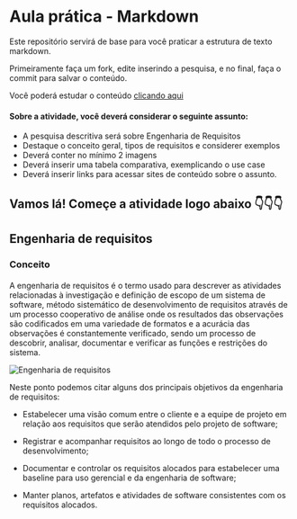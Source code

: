 
# Aula prática - Markdown

Este repositório servirá de base para você praticar a estrutura de texto markdown. 

Primeiramente faça um fork, edite inserindo a pesquisa, e no final, faça o commit para salvar o conteúdo.

Você poderá estudar o conteúdo [clicando aqui](https://docs.pipz.com/central-de-ajuda/learning-center/guia-basico-de-markdown#open)

#### Sobre a atividade, você deverá considerar o seguinte assunto:

- A pesquisa descritiva será sobre Engenharia de Requisitos
- Destaque o conceito geral, tipos de requisitos e considerer exemplos
- Deverá conter no mínimo 2 imagens
- Deverá inserir uma tabela comparativa, exemplicando o use case
- Deverá inserir links para acessar sites de conteúdo sobre o assunto.


## Vamos lá! Começe a atividade logo abaixo 👇👇👇


## Engenharia de requisitos 

### Conceito

#### 
 A engenharia de requisitos é o termo usado para descrever as atividades relacionadas à investigação e definição de escopo de um sistema de software, método sistemático de desenvolvimento de requisitos através de um processo cooperativo de análise onde os resultados das observações são codificados em uma variedade de formatos e a acurácia das observações é constantemente verificado, sendo um processo de descobrir, analisar, documentar e verificar as funções e restrições do sistema. 
 
![Engenharia de requisitos](https://www.devmedia.com.br/imagens/engsoft/artigo6/image03.jpg)

Neste ponto podemos citar alguns dos principais objetivos da engenharia de requisitos:

* Estabelecer uma visão comum entre o cliente e a equipe de projeto em relação aos requisitos que serão atendidos pelo projeto de software;

* Registrar e acompanhar requisitos ao longo de todo o processo de desenvolvimento;

* Documentar e controlar os requisitos alocados para estabelecer uma baseline para uso gerencial e da engenharia de software;

* Manter planos, artefatos e atividades de software consistentes com os requisitos alocados.

